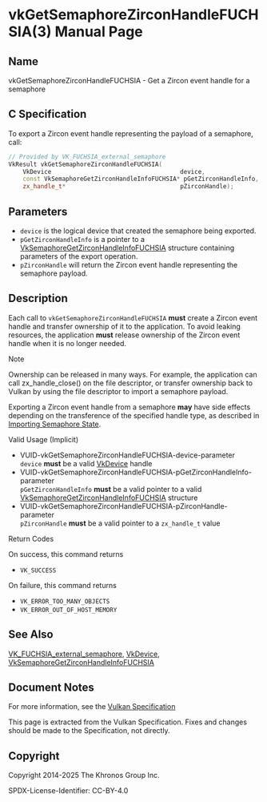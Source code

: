 # vkGetSemaphoreZirconHandleFUCHSIA(3) Manual Page

## Name

vkGetSemaphoreZirconHandleFUCHSIA - Get a Zircon event handle for a semaphore



## [](#_c_specification)C Specification

To export a Zircon event handle representing the payload of a semaphore, call:

```c++
// Provided by VK_FUCHSIA_external_semaphore
VkResult vkGetSemaphoreZirconHandleFUCHSIA(
    VkDevice                                    device,
    const VkSemaphoreGetZirconHandleInfoFUCHSIA* pGetZirconHandleInfo,
    zx_handle_t*                                pZirconHandle);
```

## [](#_parameters)Parameters

- `device` is the logical device that created the semaphore being exported.
- `pGetZirconHandleInfo` is a pointer to a [VkSemaphoreGetZirconHandleInfoFUCHSIA](https://registry.khronos.org/vulkan/specs/latest/man/html/VkSemaphoreGetZirconHandleInfoFUCHSIA.html) structure containing parameters of the export operation.
- `pZirconHandle` will return the Zircon event handle representing the semaphore payload.

## [](#_description)Description

Each call to `vkGetSemaphoreZirconHandleFUCHSIA` **must** create a Zircon event handle and transfer ownership of it to the application. To avoid leaking resources, the application **must** release ownership of the Zircon event handle when it is no longer needed.

Note

Ownership can be released in many ways. For example, the application can call zx\_handle\_close() on the file descriptor, or transfer ownership back to Vulkan by using the file descriptor to import a semaphore payload.

Exporting a Zircon event handle from a semaphore **may** have side effects depending on the transference of the specified handle type, as described in [Importing Semaphore State](https://registry.khronos.org/vulkan/specs/latest/html/vkspec.html#synchronization-semaphores-importing).

Valid Usage (Implicit)

- [](#VUID-vkGetSemaphoreZirconHandleFUCHSIA-device-parameter)VUID-vkGetSemaphoreZirconHandleFUCHSIA-device-parameter  
  `device` **must** be a valid [VkDevice](https://registry.khronos.org/vulkan/specs/latest/man/html/VkDevice.html) handle
- [](#VUID-vkGetSemaphoreZirconHandleFUCHSIA-pGetZirconHandleInfo-parameter)VUID-vkGetSemaphoreZirconHandleFUCHSIA-pGetZirconHandleInfo-parameter  
  `pGetZirconHandleInfo` **must** be a valid pointer to a valid [VkSemaphoreGetZirconHandleInfoFUCHSIA](https://registry.khronos.org/vulkan/specs/latest/man/html/VkSemaphoreGetZirconHandleInfoFUCHSIA.html) structure
- [](#VUID-vkGetSemaphoreZirconHandleFUCHSIA-pZirconHandle-parameter)VUID-vkGetSemaphoreZirconHandleFUCHSIA-pZirconHandle-parameter  
  `pZirconHandle` **must** be a valid pointer to a `zx_handle_t` value

Return Codes

On success, this command returns

- `VK_SUCCESS`

On failure, this command returns

- `VK_ERROR_TOO_MANY_OBJECTS`
- `VK_ERROR_OUT_OF_HOST_MEMORY`

## [](#_see_also)See Also

[VK\_FUCHSIA\_external\_semaphore](https://registry.khronos.org/vulkan/specs/latest/man/html/VK_FUCHSIA_external_semaphore.html), [VkDevice](https://registry.khronos.org/vulkan/specs/latest/man/html/VkDevice.html), [VkSemaphoreGetZirconHandleInfoFUCHSIA](https://registry.khronos.org/vulkan/specs/latest/man/html/VkSemaphoreGetZirconHandleInfoFUCHSIA.html)

## [](#_document_notes)Document Notes

For more information, see the [Vulkan Specification](https://registry.khronos.org/vulkan/specs/latest/html/vkspec.html#vkGetSemaphoreZirconHandleFUCHSIA)

This page is extracted from the Vulkan Specification. Fixes and changes should be made to the Specification, not directly.

## [](#_copyright)Copyright

Copyright 2014-2025 The Khronos Group Inc.

SPDX-License-Identifier: CC-BY-4.0